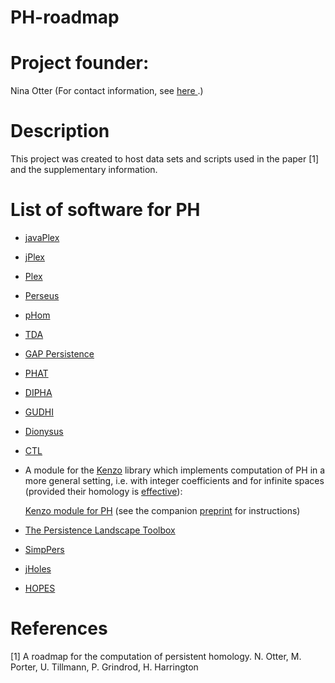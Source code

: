 # PH-roadmap

# Project founder:

Nina Otter (For contact information, see <a href="http://people.maths.ox.ac.uk/otter/"> here </a>.)

# Description

This project was created to host data sets and scripts used in the paper [1] and the supplementary information.







# List of software for PH

<ul>

<p>
<li>
<a href="http://appliedtopology.github.io/javaplex/"> javaPlex</a>

<p>
<li>
<a href="http://www.math.duke.edu/~hadams/jplex/index.html"> jPlex</a>

<p>
<li>
<a href="http://mii.stanford.edu/research/comptop/programs/"> Plex</a>

<p>
<li>
<a href="http://www.sas.upenn.edu/~vnanda/perseus/"> Perseus</a>

<p>
<li>
<a href="http://rpackages.ianhowson.com/cran/phom/man/phom-package.html"> pHom</a>

<p>
<li>
<a href="https://cran.r-project.org/web/packages/TDA/"> TDA</a>

<p>

<li>
<a href="http://www-circa.mcs.st-and.ac.uk/~mik/persistence/"> GAP Persistence</a>

</p>

<li>
<a href="https://code.google.com/p/phat/"> PHAT</a>

<p>
<li>
<a href="https://code.google.com/p/dipha/"> DIPHA</a>

<p>
<li>
<a href="https://project.inria.fr/gudhi/software/"> GUDHI</a>

<p>
<li>
<a href="http://www.mrzv.org/software/dionysus/"> Dionysus</a>

<p>
<li>
<a href="http://ctl.appliedtopology.org/">CTL</a>

<p> 
<li>
A module for the <a href="https://www-fourier.ujf-grenoble.fr/~sergerar/Kenzo/">Kenzo</a> library which implements computation of PH in a more general setting, i.e. with integer coefficients and for infinite spaces (provided their homology is <a href="https://www-fourier.ujf-grenoble.fr/~sergerar/Papers/Constructive-AT.pdf">effective</a>):

 <a href="http://www.unirioja.es/cu/anromero/persistent-homology.zip"> Kenzo module for PH</a> (see the companion <a href="http://arxiv.org/pdf/1403.7086v2.pdf"> preprint</a> for instructions)

<p>
<li>
<a href="https://www.math.upenn.edu/~dlotko/persistenceLandscape.html"> The Persistence Landscape Toolbox</a>
</p>
<p>
<li>
<a href="http://web.cse.ohio-state.edu/~tamaldey/SimpPers/SimpPers-software/"> SimpPers</a>
</p>

<p>
<li>
<a href="http://cuda.unicam.it/jHoles"> jHoles</a>
</p>

<li>
<a href="http://kurlin.org/projects/persistent-skeletons.php"> HOPES</a>
</ul>





# References
[1] A roadmap for the computation of persistent homology. N. Otter, M. Porter, U. Tillmann, P. Grindrod, H. Harrington
